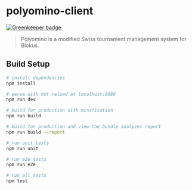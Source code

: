# polyomino-client

[![Greenkeeper badge](https://badges.greenkeeper.io/dahnielson/polyomino-client.svg)](https://greenkeeper.io/)

> Polyomino is a modified Swiss tournament management system for Blokus.

## Build Setup

``` bash
# install dependencies
npm install

# serve with hot reload at localhost:8080
npm run dev

# build for production with minification
npm run build

# build for production and view the bundle analyzer report
npm run build --report

# run unit tests
npm run unit

# run e2e tests
npm run e2e

# run all tests
npm test
```
